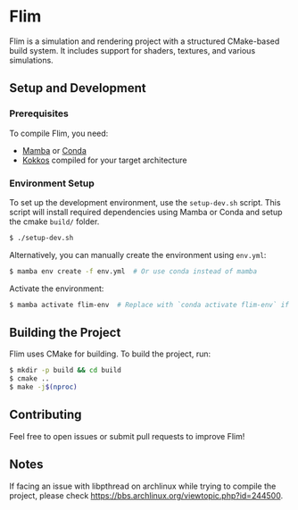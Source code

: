 # Flim

Flim is a simulation and rendering project with a structured CMake-based build system. It includes support for shaders, textures, and various simulations.

## Setup and Development

### Prerequisites
To compile Flim, you need:
- [Mamba](https://mamba.readthedocs.io/en/latest/installation/mamba-installation.html) or [Conda](https://docs.conda.io/projects/conda/en/latest/user-guide/install/index.html)
- [Kokkos](https://github.com/kokkos/kokkos) compiled for your target architecture 

### Environment Setup
To set up the development environment, use the `setup-dev.sh` script. This script will install required dependencies using Mamba or Conda and setup the cmake `build/` folder.

```sh
$ ./setup-dev.sh
```

Alternatively, you can manually create the environment using `env.yml`:

```sh
$ mamba env create -f env.yml  # Or use conda instead of mamba
```

Activate the environment:
```sh
$ mamba activate flim-env  # Replace with `conda activate flim-env` if using Conda
```

## Building the Project
Flim uses CMake for building. To build the project, run:

```sh
$ mkdir -p build && cd build
$ cmake ..
$ make -j$(nproc)
```


## Contributing
Feel free to open issues or submit pull requests to improve Flim!


## Notes

If facing an issue with libpthread on archlinux while trying to compile the project, please check https://bbs.archlinux.org/viewtopic.php?id=244500.
